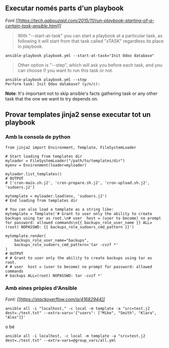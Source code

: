 ## Executar només parts d'un playbook

_Font [[https://tech.aabouzaid.com/2015/11/run-playbook-starting-of-a-certain-task-ansible.html]]_

> With "--start-at-task" you can start a playbook at a particular task, as following it will start from that task called "xTASK" regardless its place in playbook.

```
ansible-playbook playbook.yml --start-at-task="Init Odoo database"
```

> Other option is "--step", which will ask you before each task, and you can choose if you want to run this task or not.

```
ansible-playbook playbook.yml --step
Perform task: Init Odoo database? (y/n/c):
```
**Note**: It's important not to skip ansible's facts gathering task or any other task that the one we want to try depends on.

## Provar templates jinja2 sense executar tot un playbook

### Amb la consola de python
```python3
from jinja2 import Environment, Template, FileSystemLoader

# Start loading from templates dir
myloader = FileSystemLoader("/path/to/templates/dir")
myenv = Environment(loader=myloader)

myloader.list_templates()
# OUTPUT
# ['cron-main.sh.j2', 'cron-prepare.sh.j2', 'cron-upload.sh.j2', 'sudoers.j2']

mytemplate = myloader.load(env, 'sudoers.j2')
# End loading from templates dir

# You can also load a template as a string like:
mytemplate = Template('# Grant to user only the ability to create backups using tar as root.\n# user  host = (user to become) no prompt for password: allowed commands\n{{ backups_role_user_name }} ALL=(root) NOPASSWD: {{ backups_role_sudoers_cmd_pattern }}')

mytemplate.render(
    backups_role_user_name="backups",
    backups_role_sudoers_cmd_pattern='tar -cvzf *'
)
# OUTPUT
# # Grant to user only the ability to create backups using tar as root.
# # user  host = (user to become) no prompt for password: allowed commands
# backups ALL=(root) NOPASSWD: tar -cvzf *'
```

### Amb eines pròpies d'Ansible
_Font: [[https://stackoverflow.com/a/41682944]]_

`ansible all -i "localhost," -c local -m template -a "src=test.j2 dest=./test.txt" --extra-vars='{"users": ["Mike", "Smith", "Klara", "Alex"]}'`

o bé

`ansible all -i localhost, -c local -m template -a "src=test.j2 dest=./test.txt" --extra-vars=@group_vars/all.yml`